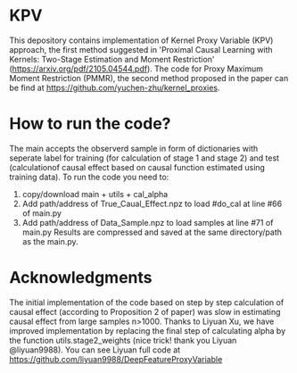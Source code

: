 # KPV
This depository contains implementation of Kernel Proxy Variable (KPV) approach, the first method suggested in 'Proximal Causal Learning with Kernels: Two-Stage Estimation and Moment Restriction' (https://arxiv.org/pdf/2105.04544.pdf). 
The code for Proxy Maximum Moment Restriction (PMMR), the second method proposed in the paper can be find at https://github.com/yuchen-zhu/kernel_proxies.

# How to run the code?
The main accepts the observerd sample in form of dictionaries with seperate label for training (for calculation of stage 1 and stage 2) and test (calculationof causal effect based on causal function estimated using training data). 
To run the code you need to:
1) copy/download main + utils + cal_alpha 
2) Add path/address of True_Caual_Effect.npz to load #do_cal at line #66 of main.py
3) Add path/address of Data_Sample.npz to load samples at line #71 of main.py
Results are compressed and saved at the same directory/path as the main.py. 


# Acknowledgments
The initial implementation of the code based on step by step calculation of causal effect (according to Proposition 2 of paper) was slow in estimating causal effect from large samples n>1000. Thanks to Liyuan Xu, we have improved implementation by replacing the final step of calculating alpha by the function utils.stage2_weights (nice trick! thank you Liyuan @liyuan9988). You can see Liyuan full code at https://github.com/liyuan9988/DeepFeatureProxyVariable




